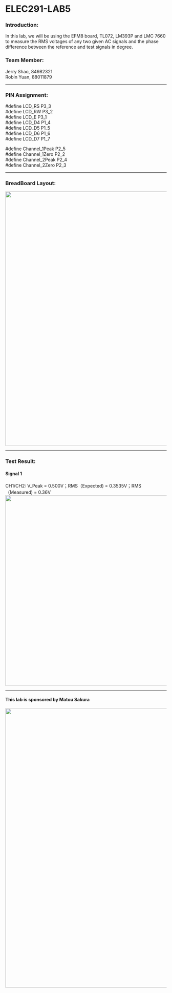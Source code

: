 # ELEC291-LAB5


### Introduction:
In this lab, we will be using the EFM8 board, TL072, LM393P and LMC 7660 to measure the RMS voltages of any two given AC signals and the phase difference between the reference and test signals in degree.


### Team Member:
Jerry Shao, 84982321 \
Robin Yuan, 88011879

------------

### PIN Assignment:

#define LCD_RS P3_3\
#define LCD_RW P3_2\
#define LCD_E  P3_1\
#define LCD_D4 P1_4\
#define LCD_D5 P1_5\
#define LCD_D6 P1_6\
#define LCD_D7 P1_7

#define Channel_1Peak P2_5\
#define Channel_1Zero P2_2\
#define Channel_2Peak P2_4\
#define Channel_2Zero P2_3

------------

### BreadBoard Layout:
<img src="https://user-images.githubusercontent.com/68177491/110696411-e9f71780-819f-11eb-9c12-7a77bf4cf0ac.jpg" width="595" height="794"/>

------------
### Test Result:

#### Signal 1 
CH1/CH2: V_Peak = 0.500V；RMS（Expected) = 0.3535V；RMS（Measured) = 0.36V
<img src="https://user-images.githubusercontent.com/68177491/110697183-d4ceb880-81a0-11eb-87d2-6e5c0218bbc3.jpg" width="794" height="595"/>

------------
#### This lab is sponsored by Matou Sakura

<img src="https://user-images.githubusercontent.com/68177491/110687738-b4e5c780-8195-11eb-9695-f509644cab16.jpg" width="623" height="872"/>
